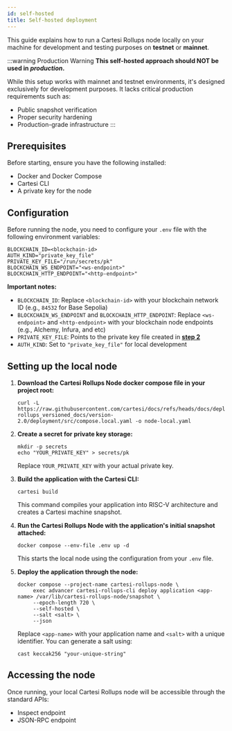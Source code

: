```yaml
---
id: self-hosted
title: Self-hosted deployment
---
```


This guide explains how to run a Cartesi Rollups node locally on your machine for development and testing purposes on **testnet** or **mainnet**.

:::warning Production Warning
**This self-hosted approach should NOT be used in *production*.** 

While this setup works with mainnet and testnet environments, it's designed exclusively for development purposes. It lacks critical production requirements such as:

- Public snapshot verification
- Proper security hardening
- Production-grade infrastructure
:::

## Prerequisites

Before starting, ensure you have the following installed:
- Docker and Docker Compose
- Cartesi CLI
- A private key for the node

## Configuration

Before running the node, you need to configure your `.env` file with the following environment variables:

```shell
BLOCKCHAIN_ID=<blockchain-id>
AUTH_KIND="private_key_file"
PRIVATE_KEY_FILE="/run/secrets/pk"
BLOCKCHAIN_WS_ENDPOINT="<ws-endpoint>"
BLOCKCHAIN_HTTP_ENDPOINT="<http-endpoint>"
```

**Important notes:**
- `BLOCKCHAIN_ID`: Replace `<blockchain-id>` with your blockchain network ID (e.g., `84532` for Base Sepolia)
- `BLOCKCHAIN_WS_ENDPOINT` and `BLOCKCHAIN_HTTP_ENDPOINT`: Replace `<ws-endpoint>` and `<http-endpoint>` with your blockchain node endpoints (e.g., Alchemy, Infura, and etc)
- `PRIVATE_KEY_FILE`: Points to the private key file created in [**step 2**](#setting-up-the-local-node)
- `AUTH_KIND`: Set to `"private_key_file"` for local development

## Setting up the local node

1. **Download the Cartesi Rollups Node docker compose file in your project root:**

   ```shell
   curl -L https://raw.githubusercontent.com/cartesi/docs/refs/heads/docs/deployment/cartesi-rollups_versioned_docs/version-2.0/deployment/src/compose.local.yaml -o node-local.yaml
   ```

2. **Create a secret for private key storage:**

   ```shell
   mkdir -p secrets
   echo "YOUR_PRIVATE_KEY" > secrets/pk
   ```

   Replace `YOUR_PRIVATE_KEY` with your actual private key.

3. **Build the application with the Cartesi CLI:**

   ```shell
   cartesi build
   ```

   This command compiles your application into RISC-V architecture and creates a Cartesi machine snapshot.

4. **Run the Cartesi Rollups Node with the application's initial snapshot attached:**

   ```shell
   docker compose --env-file .env up -d
   ```

   This starts the local node using the configuration from your `.env` file.

5. **Deploy the application through the node:**

   ```shell
   docker compose --project-name cartesi-rollups-node \
        exec advancer cartesi-rollups-cli deploy application <app-name> /var/lib/cartesi-rollups-node/snapshot \
        --epoch-length 720 \
        --self-hosted \
        --salt <salt> \
        --json
   ```

   Replace `<app-name>` with your application name and `<salt>` with a unique identifier. You can generate a salt using:
   ```shell
   cast keccak256 "your-unique-string"
   ```

## Accessing the node

Once running, your local Cartesi Rollups node will be accessible through the standard APIs:
- Inspect endpoint
- JSON-RPC endpoint
